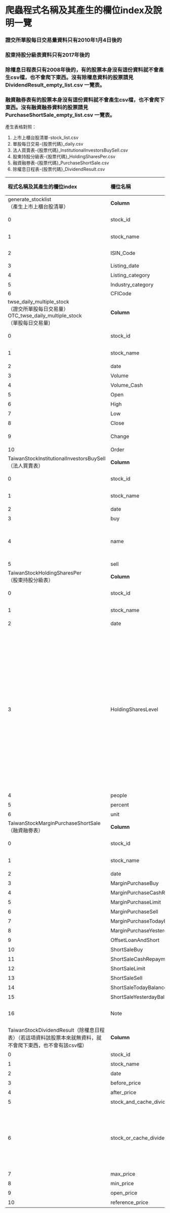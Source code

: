 # 爬蟲程式名稱及其產生的欄位index及說明一覽

### 證交所單股每日交易量資料只有2010年1月4日後的
### 股東持股分級表資料只有2017年後的
### 除權息日程表只有2008年後的，有的股票本身沒有這份資料就不會產生csv檔，也不會爬下東西。沒有除權息資料的股票請見 DividendResult_empty_list.csv 一覽表。
### 融資融券表有的股票本身沒有這份資料就不會產生csv檔，也不會爬下東西。沒有融資融券資料的股票請見 PurchaseShortSale_empty_list.csv 一覽表。

產生表格對照：
1. 上市上櫃台股清單-stock_list.csv
2. 單股每日交易-{股票代碼}_daily.csv
3. 法人買賣表-{股票代碼}_InstitutionalInvestorsBuySell.csv
4. 股東持股分級表-{股票代碼}_HoldingSharesPer.csv
5. 融資融劵表-{股票代碼}_PurchaseShortSale.csv
6. 除權息日程表-{股票代碼}_DividendResult.csv

| 程式名稱及其產生的欄位index                                                                         | 欄位名稱                           | 原始資料型態        | 期望轉換成的資料格式       | 欄位說明                                                                                                                                                                                                                                                                                                |
| :---------------------------------------------------------------------------------------- | :------------------------------ | :------------- | :---------------- | :--------------------------------------------------------------------------------------------------------------------------------------------------------------------------------------------------------------------------------------------------------------------------------------------------- |
| generate\_stocklist<br>（產生上市上櫃台股清單）                                                          | **Column**                        | **Origin\_Dtype** | **Desired\_Dtype**   | **說明**                                                                                                                                                                                                                                                                                                  |
| 0                                                                                        | stock\_id                      | int64         | object           | 股票代碼（primary\_key)                                                                                                                                                                                                                                                                                  |
| 1                                                                                        | stock\_name                    | object        | object           | 公司名稱（primary\_key)                                                                                                                                                                                                                                                                                  |
| 2                                                                                        | ISIN\_Code                     | object        | object           | 國際證券辨識號碼(ISIN Code)                                                                                                                                                                                                                                                                                 |
| 3                                                                                        | Listing\_date                  | object        | datetime64\[ns\] | 上市日                                                                                                                                                                                                                                                                                                 |
| 4                                                                                        | Listing\_category              | object        | object           | 市場別                                                                                                                                                                                                                                                                                                 |
| 5                                                                                        | Industry\_category             | object        | object           | 產業別                                                                                                                                                                                                                                                                                                 |
| 6                                                                                        | CFICode                        | object        | object           | CFICode                                                                                                                                                                                                                                                                                             |
| twse\_daily\_multiple\_stock<br>（證交所單股每日交易量）<br>OTC\_twse\_daily\_multiple\_stock<br>（單股每日交易量)| **Column**                         | **Origin\_Dtype** | **Desired\_Dtype**   | **說明**                                                                                                                                                                                                                                                                                                  |
| 0                                                                                        | stock\_id                      | int64         | object           | 股票代碼（primary\_key)                                                                                                                                                                                                                                                                                  |
| 1                                                                                        | stock\_name                    | object        | object           | 公司名稱（primary\_key)                                                                                                                                                                                                                                                                                  |
| 2                                                                                        | date                           | object        | datetime64\[ns\] | 交易日期                                                                                                                                                                                                                                                                                                |
| 3                                                                                        | Volume                         | float64       | float64          | 成交量                                                                                                                                                                                                                                                                                                 |
| 4                                                                                        | Volume\_Cash                   | float64       | float64          | 成交金額                                                                                                                                                                                                                                                                                                |
| 5                                                                                        | Open                           | float64       | float64          | 開盤價                                                                                                                                                                                                                                                                                                 |
| 6                                                                                        | High                           | float64       | float64          | 最高價                                                                                                                                                                                                                                                                                                 |
| 7                                                                                        | Low                            | float64       | float64          | 最低價                                                                                                                                                                                                                                                                                                 |
| 8                                                                                        | Close                          | float64       | float64          | 收盤價                                                                                                                                                                                                                                                                                                 |
| 9                                                                                        | Change                         | float64       | float64          | 漲跌幅（會有正負號）                                                                                                                                                                                                                                                                                          |
| 10                                                                                       | Order                          | float64       | float64          | 交易筆數                                                                                                                                                                                                                                                                                                |
| TaiwanStockInstitutionalInvestorsBuySell<br>（法人買賣表） | **Column**                         | **Origin\_Dtype** | **Desired\_Dtype**   | **說明**                                                                                                                                                                                                                                                                                                  |
| 0                                                                                        | stock\_id                      | int64         | object           | 股票代碼（primary\_key)                                                                                                                                                                                                                                                                                  |
| 1                                                                                        | stock\_name                    | object        | object           | 公司名稱（primary\_key)                                                                                                                                                                                                                                                                                  |
| 2                                                                                        | date                           | object        | datetime64\[ns\] | 日期                                                                                                                                                                                                                                                                                                  |
| 3                                                                                        | buy                            | float64       | float64          | 買進                                                                                                                                                                                                                                                                                                  |
| 4                                                                                        | name                           | object        | object           | 類別，分為：<br>Dealer<br>Foreign\_Investor<br>Investment\_Trust<br>以上三種類別                                                                                                                                                                                                                                |
| 5                                                                                        | sell                           | float64       | float64          | 賣出                                                                                                                                                                                                                                                                                                  |
| TaiwanStockHoldingSharesPer<br>（股東持股分級表）                         | **Column**                         | **Origin\_Dtype** | **Desired\_Dtype**   | **說明**                                                                                                                                                                                                                                                                                                  |
| 0                                                                                        | stock\_id                      | int64         | object           | 股票代碼（primary\_key)                                                                                                                                                                                                                                                                                  |
| 1                                                                                        | stock\_name                    | object        | object           | 公司名稱（primary\_key)                                                                                                                                                                                                                                                                                  |
| 2                                                                                        | date                           | object        | datetime64\[ns\] | 日期                                                                                                                                                                                                                                                                                                  |
| 3                                                                                        | HoldingSharesLevel             | object        | object           | 持股分級，分為：<br>1-999<br>1,000-5,000<br>5,001-10,000<br>10,001-15,000<br>15,001-20,000<br>20,001-30,000<br>30,001-40,000<br>40,001-50,000<br>50,001-100,000<br>100,001-200,000<br>200,001-400,000<br>400,001-600,000<br>600,001-800,000<br>800,001-1,000,000<br>more than 1,000,001<br>total<br>以上16個層級 |
| 4                                                                                        | people                         | float64       | float64          | 人數                                                                                                                                                                                                                                                                                                  |
| 5                                                                                        | percent                        | float64       | float64          | 比例                                                                                                                                                                                                                                                                                                  |
| 6                                                                                        | unit                           | float64       | float64          | 股數                                                                                                                                                                                                                                                                                                  |
| TaiwanStockMarginPurchaseShortSale<br>（融資融劵表）             | **Column**                         | **Origin\_Dtype** | **Desired\_Dtype**   | **說明**                                                                                                                                                                                                                                                                                                  |
| 0                                                                                        | stock\_id                      | int64         | object           | 股票代碼（primary\_key)                                                                                                                                                                                                                                                                                  |
| 1                                                                                        | stock\_name                    | object        | object           | 公司名稱（primary\_key)                                                                                                                                                                                                                                                                                  |
| 2                                                                                        | date                           | object        | datetime64\[ns\] | 日期                                                                                                                                                                                                                                                                                                  |
| 3                                                                                        | MarginPurchaseBuy              | float64       | float64          | 融資買進                                                                                                                                                                                                                                                                                                |
| 4                                                                                        | MarginPurchaseCashRepayment    | float64       | float64          | 融資現金償還                                                                                                                                                                                                                                                                                              |
| 5                                                                                        | MarginPurchaseLimit            | float64       | float64          | 融資限額                                                                                                                                                                                                                                                                                                |
| 6                                                                                        | MarginPurchaseSell             | float64       | float64          | 融資賣出                                                                                                                                                                                                                                                                                                |
| 7                                                                                        | MarginPurchaseTodayBalance     | float64       | float64          | 融資今日餘額                                                                                                                                                                                                                                                                                              |
| 8                                                                                        | MarginPurchaseYesterdayBalance | float64       | float64          | 融資昨日餘額                                                                                                                                                                                                                                                                                              |
| 9                                                                                        | OffsetLoanAndShort             | float64       | float64          | 資券互抵                                                                                                                                                                                                                                                                                                |
| 10                                                                                       | ShortSaleBuy                   | float64       | float64          | 融券買進                                                                                                                                                                                                                                                                                                |
| 11                                                                                       | ShortSaleCashRepayment         | float64       | float64          | 融券償還                                                                                                                                                                                                                                                                                                |
| 12                                                                                       | ShortSaleLimit                 | float64       | float64          | 融券限額                                                                                                                                                                                                                                                                                                |
| 13                                                                                       | ShortSaleSell                  | float64       | float64          | 融券賣出                                                                                                                                                                                                                                                                                                |
| 14                                                                                       | ShortSaleTodayBalance          | float64       | float64          | 融券今日餘額                                                                                                                                                                                                                                                                                              |
| 15                                                                                       | ShortSaleYesterdayBalance      | float64       | float64          | 融券昨日餘額                                                                                                                                                                                                                                                                                              |
| 16                                                                                       | Note                           | object        | object           | 註記，這欄會有空值，資料處理時可drop                                                                                                                                                                                                                                                                                |
| TaiwanStockDividendResult（除權息日程表）（若這項資料該股票本來就無資料，就不會爬下東西，也不會有該csv檔） | **Column**                      | **Origin\_Dtype** | **Desired\_Dtype**   | **說明**                                                    |
| 0                                                                   | stock\_id                   | int64         | object           | 股票代碼                                                  |
| 1                                                                   | stock\_name                 | object        | object           | 公司名稱                                                  |
| 2                                                                   | date                        | object        | datetime64\[ns\] | 日期                                                    |
| 3                                                                   | before\_price               | float64       | float64          | 除權息前收盤價                                               |
| 4                                                                   | after\_price                | float64       | float64          | 除權息後收盤價                                               |
| 5                                                                   | stock\_and\_cache\_dividend | float64       | float64          | 權息值                                                   |
| 6                                                                   | stock\_or\_cache\_dividend  | object        | object           | 權or息，共有：<br>權息<br>權<br>息<br>除權<br>除息<br>除權息<br>以上六種格式 |
| 7                                                                   | max\_price                  | float64       | float64          | 漲停價格                                                  |
| 8                                                                   | min\_price                  | float64       | float64          | 跌停價格                                                  |
| 9                                                                   | open\_price                 | float64       | float64          | 開盤價                                                   |
| 10                                                                  | reference\_price            | float64       | float64          | 減除股利參考價                                               |
